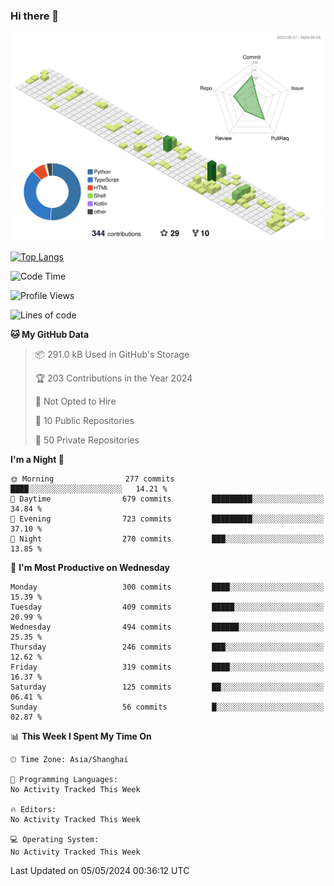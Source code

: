 ### Hi there 👋

![](./profile-3d-contrib/profile-green-animate.svg)

 

[![Top Langs](https://github-readme-stats.vercel.app/api/top-langs/?username=fly2tomato)](https://github.com/anuraghazra/github-readme-stats)


 

<!--START_SECTION:waka-->
![Code Time](http://img.shields.io/badge/Code%20Time-5%20hrs%2042%20mins-blue)

![Profile Views](http://img.shields.io/badge/Profile%20Views-15-blue)

![Lines of code](https://img.shields.io/badge/From%20Hello%20World%20I%27ve%20Written-520.5%20thousand%20lines%20of%20code-blue)

**🐱 My GitHub Data** 

> 📦 291.0 kB Used in GitHub's Storage 
 > 
> 🏆 203 Contributions in the Year 2024
 > 
> 🚫 Not Opted to Hire
 > 
> 📜 10 Public Repositories 
 > 
> 🔑 50 Private Repositories 
 > 
**I'm a Night 🦉** 

```text
🌞 Morning                277 commits         ████░░░░░░░░░░░░░░░░░░░░░   14.21 % 
🌆 Daytime                679 commits         █████████░░░░░░░░░░░░░░░░   34.84 % 
🌃 Evening                723 commits         █████████░░░░░░░░░░░░░░░░   37.10 % 
🌙 Night                  270 commits         ███░░░░░░░░░░░░░░░░░░░░░░   13.85 % 
```
📅 **I'm Most Productive on Wednesday** 

```text
Monday                   300 commits         ████░░░░░░░░░░░░░░░░░░░░░   15.39 % 
Tuesday                  409 commits         █████░░░░░░░░░░░░░░░░░░░░   20.99 % 
Wednesday                494 commits         ██████░░░░░░░░░░░░░░░░░░░   25.35 % 
Thursday                 246 commits         ███░░░░░░░░░░░░░░░░░░░░░░   12.62 % 
Friday                   319 commits         ████░░░░░░░░░░░░░░░░░░░░░   16.37 % 
Saturday                 125 commits         ██░░░░░░░░░░░░░░░░░░░░░░░   06.41 % 
Sunday                   56 commits          █░░░░░░░░░░░░░░░░░░░░░░░░   02.87 % 
```


📊 **This Week I Spent My Time On** 

```text
🕑︎ Time Zone: Asia/Shanghai

💬 Programming Languages: 
No Activity Tracked This Week

🔥 Editors: 
No Activity Tracked This Week

💻 Operating System: 
No Activity Tracked This Week
```


 Last Updated on 05/05/2024 00:36:12 UTC
<!--END_SECTION:waka-->
